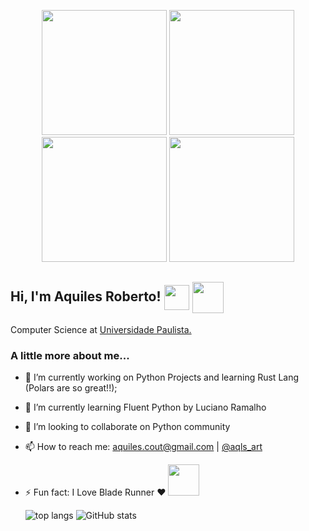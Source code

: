 <p align="center">
<img src=https://media.giphy.com/media/ddZXIrimeaXY0xclfC/giphy.gif width="200">
<img src=https://media.giphy.com/media/ddZXIrimeaXY0xclfC/giphy.gif width="200">
<img src=https://media.giphy.com/media/ddZXIrimeaXY0xclfC/giphy.gif width="200">
<img src=https://media.giphy.com/media/ddZXIrimeaXY0xclfC/giphy.gif width="200">
</p>

<h2> Hi, I'm Aquiles Roberto! <img src=https://media.giphy.com/media/LMt9638dO8dftAjtco/giphy.gif align=center width="40"> <img src=https://www.rustacean.net/more-crabby-things/animated-ferris.gif align=center width="50" ></h2>
<p>Computer Science at <a href="https://www.unip.br/">Universidade Paulista.</a><br/>


<h3>A little more about me...</h3>

- 🔭 I’m currently working on Python Projects and learning  Rust Lang (Polars are so great!!);
- 🌱 I’m currently learning Fluent Python by Luciano Ramalho 
- 👯 I’m looking to collaborate on Python community 
- 📫 How to reach me: aquiles.cout@gmail.com | <a href="https://www.instagram.com/aqls_art/">@aqls_art</a>
- ⚡ Fun fact: I Love Blade Runner ❤️ <img src=https://media.giphy.com/media/ZAVGRALtiYg5G/giphy.gif width="50"><p align="center">

  ![top langs](https://github-readme-stats.vercel.app/api/top-langs/?username=aquilesics&layout=compact&theme=merko)
  ![GitHub stats](https://github-readme-stats.vercel.app/api?username=aquilesics&show_icons=true&theme=merko)<p/>
 
